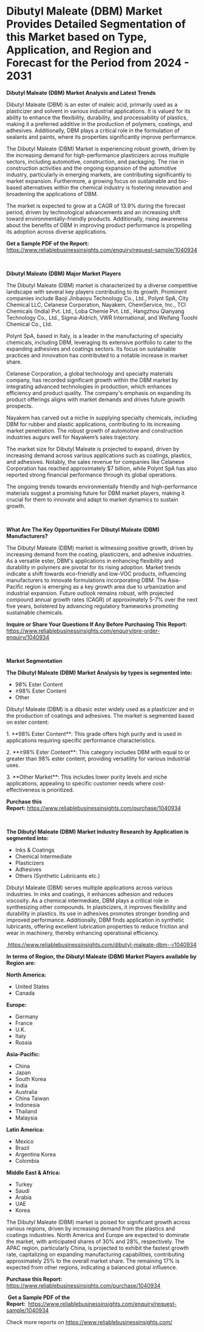 <p><h1>Dibutyl Maleate (DBM) Market Provides Detailed Segmentation of this Market based on Type, Application, and Region and Forecast for the Period from 2024 - 2031</h1></p><p><strong>Dibutyl Maleate (DBM) Market Analysis and Latest Trends</strong></p>
<p><p>Dibutyl Maleate (DBM) is an ester of maleic acid, primarily used as a plasticizer and solvent in various industrial applications. It is valued for its ability to enhance the flexibility, durability, and processability of plastics, making it a preferred additive in the production of polymers, coatings, and adhesives. Additionally, DBM plays a critical role in the formulation of sealants and paints, where its properties significantly improve performance.</p><p>The Dibutyl Maleate (DBM) Market is experiencing robust growth, driven by the increasing demand for high-performance plasticizers across multiple sectors, including automotive, construction, and packaging. The rise in construction activities and the ongoing expansion of the automotive industry, particularly in emerging markets, are contributing significantly to market expansion. Furthermore, a growing focus on sustainable and bio-based alternatives within the chemical industry is fostering innovation and broadening the applications of DBM.</p><p>The market is expected to grow at a CAGR of 13.9% during the forecast period, driven by technological advancements and an increasing shift toward environmentally-friendly products. Additionally, rising awareness about the benefits of DBM in improving product performance is propelling its adoption across diverse applications.</p></p>
<p><strong>Get a Sample PDF of the Report:&nbsp;</strong> <a href="https://www.reliablebusinessinsights.com/enquiry/request-sample/1040934?utm_campaign=1106&utm_medium=2&utm_source=Github&utm_content=ia&utm_term=28122024&utm_id=dibutyl-maleate-dbm">https://www.reliablebusinessinsights.com/enquiry/request-sample/1040934</a></p>
<p>&nbsp;</p>
<p><strong>Dibutyl Maleate (DBM) Major Market Players</strong></p>
<p><p>The Dibutyl Maleate (DBM) market is characterized by a diverse competitive landscape with several key players contributing to its growth. Prominent companies include Baoji Jinbaoyu Technology Co., Ltd., Polynt SpA, City Chemical LLC, Celanese Corporation, Nayakem, ChemService, Inc., TCI Chemicals (India) Pvt. Ltd., Loba Chemie Pvt. Ltd., Hangzhou Qianyang Technology Co., Ltd., Sigma-Aldrich, VWR International, and Weifang Tuoshi Chemical Co., Ltd.</p><p>Polynt SpA, based in Italy, is a leader in the manufacturing of specialty chemicals, including DBM, leveraging its extensive portfolio to cater to the expanding adhesives and coatings sectors. Its focus on sustainable practices and innovation has contributed to a notable increase in market share.</p><p>Celanese Corporation, a global technology and specialty materials company, has recorded significant growth within the DBM market by integrating advanced technologies in production, which enhances efficiency and product quality. The company's emphasis on expanding its product offerings aligns with market demands and drives future growth prospects.</p><p>Nayakem has carved out a niche in supplying specialty chemicals, including DBM for rubber and plastic applications, contributing to its increasing market penetration. The robust growth of automotive and construction industries augurs well for Nayakem’s sales trajectory.</p><p>The market size for Dibutyl Maleate is projected to expand, driven by increasing demand across various applications such as coatings, plastics, and adhesives. Notably, the sales revenue for companies like Celanese Corporation has reached approximately $7 billion, while Polynt SpA has also reported strong financial performance through its global operations.</p><p>The ongoing trends towards environmentally friendly and high-performance materials suggest a promising future for DBM market players, making it crucial for them to innovate and adapt to market dynamics to sustain growth. </p></p>
<p>&nbsp;</p>
<p><strong>What Are The Key Opportunities For Dibutyl Maleate (DBM) Manufacturers?</strong></p>
<p><p>The Dibutyl Maleate (DBM) market is witnessing positive growth, driven by increasing demand from the coating, plasticizers, and adhesive industries. As a versatile ester, DBM's applications in enhancing flexibility and durability in polymers are pivotal for its rising adoption. Market trends indicate a shift towards eco-friendly and low-VOC products, influencing manufacturers to innovate formulations incorporating DBM. The Asia-Pacific region is emerging as a key growth area due to urbanization and industrial expansion. Future outlook remains robust, with projected compound annual growth rates (CAGR) of approximately 5-7% over the next five years, bolstered by advancing regulatory frameworks promoting sustainable chemicals.</p></p>
<p><strong>Inquire or Share Your Questions If Any Before Purchasing This Report:</strong> <a href="https://www.reliablebusinessinsights.com/enquiry/pre-order-enquiry/1040934?utm_campaign=1106&utm_medium=2&utm_source=Github&utm_content=ia&utm_term=28122024&utm_id=dibutyl-maleate-dbm">https://www.reliablebusinessinsights.com/enquiry/pre-order-enquiry/1040934</a></p>
<p>&nbsp;</p>
<p><strong>Market Segmentation</strong></p>
<p><strong>The Dibutyl Maleate (DBM) Market Analysis by types is segmented into:</strong></p>
<p><ul><li>98% Ester Content</li><li>≥98% Ester Content</li><li>Other</li></ul></p>
<p><p>Dibutyl Maleate (DBM) is a dibasic ester widely used as a plasticizer and in the production of coatings and adhesives. The market is segmented based on ester content: </p><p>1. **98% Ester Content**: This grade offers high purity and is used in applications requiring specific performance characteristics. </p><p>2. **≥98% Ester Content**: This category includes DBM with equal to or greater than 98% ester content, providing versatility for various industrial uses.</p><p>3. **Other Market**: This includes lower purity levels and niche applications, appealing to specific customer needs where cost-effectiveness is prioritized.</p></p>
<p><strong>Purchase this Report:&nbsp;</strong><a href="https://www.reliablebusinessinsights.com/purchase/1040934?utm_campaign=1106&utm_medium=2&utm_source=Github&utm_content=ia&utm_term=28122024&utm_id=dibutyl-maleate-dbm">https://www.reliablebusinessinsights.com/purchase/1040934</a></p>
<p>&nbsp;</p>
<p><strong>The Dibutyl Maleate (DBM) Market Industry Research by Application is segmented into:</strong></p>
<p><ul><li>Inks & Coatings</li><li>Chemical Intermediate</li><li>Plasticizers</li><li>Adhesives</li><li>Others (Synthetic Lubricants etc.)</li></ul></p>
<p><p>Dibutyl Maleate (DBM) serves multiple applications across various industries. In inks and coatings, it enhances adhesion and reduces viscosity. As a chemical intermediate, DBM plays a critical role in synthesizing other compounds. In plasticizers, it improves flexibility and durability in plastics. Its use in adhesives promotes stronger bonding and improved performance. Additionally, DBM finds application in synthetic lubricants, offering excellent lubrication properties to reduce friction and wear in machinery, thereby enhancing operational efficiency.</p></p>
<p><a href="https://www.reliablebusinessinsights.com/dibutyl-maleate-dbm--r1040934?utm_campaign=1106&utm_medium=2&utm_source=Github&utm_content=ia&utm_term=28122024&utm_id=dibutyl-maleate-dbm">&nbsp;https://www.reliablebusinessinsights.com/dibutyl-maleate-dbm--r1040934</a></p>
<p><strong>In terms of Region, the Dibutyl Maleate (DBM) Market Players available by Region are:</strong></p>
<p>
    <p> <strong> North America: </strong>
        <ul>
            <li>United States</li>
            <li>Canada</li>
        </ul>
        </p> 
    <p> <strong> Europe: </strong>
        <ul>
            <li>Germany</li>
            <li>France</li>
            <li>U.K.</li>
            <li>Italy</li>
            <li>Russia</li>
        </ul>
        </p> 
    <p> <strong> Asia-Pacific: </strong>
        <ul>
            <li>China</li>
            <li>Japan</li>
            <li>South Korea</li>
            <li>India</li>
            <li>Australia</li>
            <li>China Taiwan</li>
            <li>Indonesia</li>
            <li>Thailand</li>
            <li>Malaysia</li>
        </ul>
        </p> 
    <p> <strong> Latin America: </strong>
        <ul>
            <li>Mexico</li>
            <li>Brazil</li>
            <li>Argentina Korea</li>
            <li>Colombia</li>
        </ul>
        </p> 
    <p> <strong> Middle East & Africa: </strong>
        <ul>
            <li>Turkey</li>
            <li>Saudi</li>
            <li>Arabia</li>
            <li>UAE</li>
            <li>Korea</li>
        </ul>
    </p>
    </p>
<p><p>The Dibutyl Maleate (DBM) market is poised for significant growth across various regions, driven by increasing demand from the plastics and coatings industries. North America and Europe are expected to dominate the market, with anticipated shares of 30% and 28%, respectively. The APAC region, particularly China, is projected to exhibit the fastest growth rate, capitalizing on expanding manufacturing capabilities, contributing approximately 25% to the overall market share. The remaining 17% is expected from other regions, indicating a balanced global influence.</p></p>
<p><strong>Purchase this Report: </strong><a href="https://www.reliablebusinessinsights.com/purchase/1040934?utm_campaign=1106&utm_medium=2&utm_source=Github&utm_content=ia&utm_term=28122024&utm_id=dibutyl-maleate-dbm">https://www.reliablebusinessinsights.com/purchase/1040934</a></p>
<p>&nbsp;<strong>Get a Sample PDF of the Report:&nbsp;&nbsp;</strong><a href="https://www.reliablebusinessinsights.com/enquiry/request-sample/1040934?utm_campaign=1106&utm_medium=2&utm_source=Github&utm_content=ia&utm_term=28122024&utm_id=dibutyl-maleate-dbm">https://www.reliablebusinessinsights.com/enquiry/request-sample/1040934</a></p>
<p><strong></strong></p>
<p>Check more reports on <a href="https://www.reliablebusinessinsights.com/?utm_campaign=1106&utm_medium=2&utm_source=Github&utm_content=ia&utm_term=28122024&utm_id=dibutyl-maleate-dbm">https://www.reliablebusinessinsights.com/</a></p>